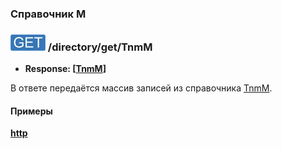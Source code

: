 ### Справочник M

### ![GET](../../../../img/get.png) /directory/get/TnmM
* **Response: [[TnmM](../../../../types/types.md#com.siams.med.api.TnmM)]**

В ответе передаётся массив записей из справочника [TnmM](../../../../types/types.md#com.siams.med.api.TnmM).

#### Примеры
**[http](examples/get.md)**